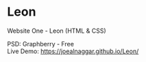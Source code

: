 # Leon
Website One - Leon (HTML &amp; CSS) 
  
PSD: Graphberry - Free  
Live Demo: https://joealnaggar.github.io/Leon/
